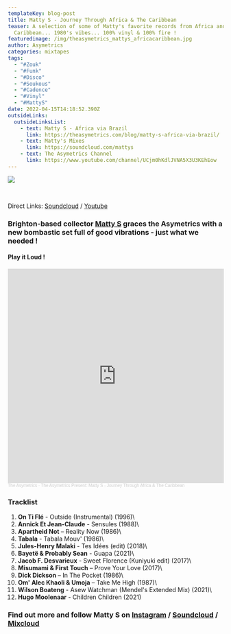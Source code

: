 ```yaml
---
templateKey: blog-post
title: Matty S - Journey Through Africa & The Caribbean
teaser: A selection of some of Matty's favorite records from Africa and The
  Caribbean... 1980's vibes... 100% vinyl & 100% fire !
featuredimage: /img/theasymetrics_mattys_africacaribbean.jpg
author: Asymetrics
categories: mixtapes
tags:
  - "#Zouk"
  - "#Funk"
  - "#Disco"
  - "#Soukous"
  - "#Cadence"
  - "#Vinyl"
  - "#MattyS"
date: 2022-04-15T14:18:52.390Z
outsideLinks:
  outsideLinksList:
    - text: Matty S - Africa via Brazil
      link: https://theasymetrics.com/blog/matty-s-africa-via-brazil/
    - text: Matty's Mixes
      link: https://soundcloud.com/mattys
    - text: The Asymetrics Channel
      link: https://www.youtube.com/channel/UCjm0hKdlJVNA5X3U3KEhEow
---
```

![](/img/a-journey-through-africa-the-caribbean.jpg)

<br>

Direct Links: [Soundcloud](https://soundcloud.com/the-asymetrics/the-asymetrics-present-matty-s-journey-through-africa-the-caribbean) / [Youtube](https://www.youtube.com/watch?v=S1DgYvNaj2g)

### Brighton-based collector [Matty S](https://www.instagram.com/foodbeervinylculture/)  graces the Asymetrics with a new bombastic set full of good vibrations - just what we needed !

#### Play it Loud !

<iframe width="100%" height="500" scrolling="no" frameborder="no" allow="autoplay" src="https://w.soundcloud.com/player/?url=https%3A//api.soundcloud.com/tracks/1248640813&color=%23ff5500&auto_play=false&hide_related=false&show_comments=true&show_user=true&show_reposts=false&show_teaser=true&visual=true"></iframe><div style="font-size: 10px; color: #cccccc;line-break: anywhere;word-break: normal;overflow: hidden;white-space: nowrap;text-overflow: ellipsis; font-family: Interstate,Lucida Grande,Lucida Sans Unicode,Lucida Sans,Garuda,Verdana,Tahoma,sans-serif;font-weight: 100;"><a href="https://soundcloud.com/the-asymetrics" title="The Asymetrics" target="_blank" style="color: #cccccc; text-decoration: none;">The Asymetrics</a> · <a href="https://soundcloud.com/the-asymetrics/the-asymetrics-present-matty-s-journey-through-africa-the-caribbean" title="The Asymetrics Present: Matty S - Journey Through Africa &amp; The Caribbean" target="_blank" style="color: #cccccc; text-decoration: none;">The Asymetrics Present: Matty S - Journey Through Africa &amp; The Caribbean</a></div>

### Tracklist

1. **On Ti Flé** - Outside (Instrumental) (1996)\
2. **Annick Et Jean-Claude** - Sensules (1988)\
3. **Apartheid Not** – Reality Now (1986)\
4. **Tabala** - Tabala Mouv' (1986)\
5. **Jules-Henry Malaki** - Tes Idées (edit) (2018)\
6. **Bayetë & Probably Sean** - Guapa (2021)\
7. **Jacob F. Desvarieux** - Sweet Florence (Kuniyuki edit) (2017)\
8. **Misumami & First Touch** – Prove Your Love (2017)\
9. **Dick Dickson** ‎– In The Pocket (1986)\
10. **Om' Alec Khaoli & Umoja** – Take Me High (1987)\
11. **Wilson Boateng** - Asew Watchman (Mendel's Extended Mix) (2021)\
12. **Hugo Moolenaar** - Children Children (2021)

### Find out more and follow Matty S on [Instagram](https://www.instagram.com/foodbeervinylculture/) / [Soundcloud](https://soundcloud.com/mattys) / [Mixcloud](https://www.mixcloud.com/matty-s/)